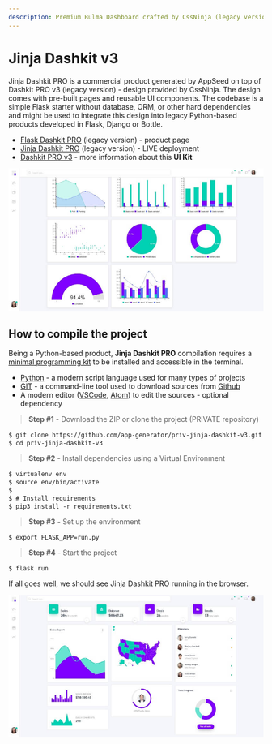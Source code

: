 ```yaml
---
description: Premium Bulma Dashboard crafted by CssNinja (legacy version)
---
```


# Jinja Dashkit v3

Jinja Dashkit PRO is a commercial product generated by AppSeed on top of Dashkit PRO v3 (legacy version) - design provided by CssNinja. The design comes with pre-built pages and reusable UI components. The codebase is a simple Flask starter without database, ORM, or other hard dependencies and might be used to integrate this design into legacy Python-based products developed in Flask, Django or Bottle.

- [Flask Dashkit PRO](https://appseed.us/admin-dashboards/flask-dashboard-dashkit-pro) (legacy version) - product page
- [Jinja Dashkit PRO](https://jinja-dashkit-v3.appseed-srv1.com/) (legacy version) - LIVE deployment
- [Dashkit PRO v3](../../content/bulma-css-templates/dashkit-pro-v3.md) - more information about this **UI Kit**

![Jinja Dashkit v3 - Styled with Bulma CSS](../../../static/assets/dashkit-v3-bulma-css-charts.jpg)

## How to compile the project

Being a Python-based product, **Jinja Dashkit PRO** compilation requires a [minimal programming kit](../../content/tutorials/minimal-programming-kit.md) to be installed and accessible in the terminal.

- [Python](https://www.python.org/) - a modern script language used for many types of projects
- [GIT](https://git-scm.com/) - a command-line tool used to download sources from [Github](https://github.com/)
- A modern editor ([VSCode](https://code.visualstudio.com/), [Atom](https://atom.io/)) to edit the sources - optional dependency

> **Step #1** - Download the ZIP or clone the project (PRIVATE repository)

```
$ git clone https://github.com/app-generator/priv-jinja-dashkit-v3.git
$ cd priv-jinja-dashkit-v3
```

> **Step #2** - Install dependencies using a Virtual Environment

```
$ virtualenv env
$ source env/bin/activate
$
$ # Install requirements
$ pip3 install -r requirements.txt
```

> **Step #3** - Set up the environment

```
$ export FLASK_APP=run.py
```

> **Step #4** - Start the project

```
$ flask run
```

If all goes well, we should see Jinja Dashkit PRO running in the browser.

![Jinja Dashkit v3 - Dashboard Page.](../../../static/assets/dashkit-v3-bulma-css.jpg)
